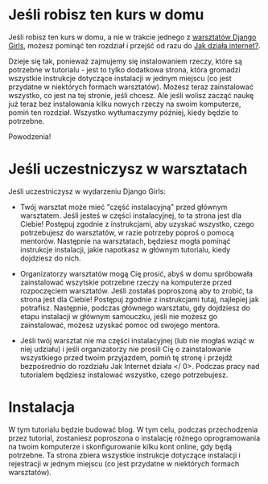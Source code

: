 # Jeśli robisz ten kurs w domu

Jeśli robisz ten kurs w domu, a nie w trakcie jednego z [warsztatów Django Girls](https://djangogirls.org/events/), możesz pominąć ten rozdział i przejść od razu do [Jak działa internet?](../how_the_internet_works/README.md).

Dzieje się tak, ponieważ zajmujemy się instalowaniem rzeczy, które są potrzebne w tutorialu - jest to tylko dodatkowa strona, która gromadzi wszystkie instrukcje dotyczące instalacji w jednym miejscu (co jest przydatne w niektórych formach warsztatów). Możesz teraz zainstalować wszystko, co jest na tej stronie, jeśli chcesz. Ale jeśli wolisz zacząć naukę już teraz bez instalowania kilku nowych rzeczy na swoim komputerze, pomiń ten rozdział. Wszystko wytłumaczymy później, kiedy będzie to potrzebne.

Powodzenia!

# Jeśli uczestniczysz w warsztatach

Jeśli uczestniczysz w wydarzeniu Django Girls:

* Twój warsztat może mieć "część instalacyjną" przed głównym warsztatem. Jeśli jesteś w części instalacyjnej, to ta strona jest dla Ciebie! Postępuj zgodnie z instrukcjami, aby uzyskać wszystko, czego potrzebujesz do warsztatów, w razie potrzeby poproś o pomocą mentorów. Następnie na warsztatach, będziesz mogła pominąć instrukcje instalacji, jakie napotkasz w głównym tutorialu, kiedy dojdziesz do nich.
* Organizatorzy warsztatów mogą Cię prosić, abyś w domu spróbowała zainstalować wszytskie potrzebne rzeczy na komputerze przed rozpoczęciem warsztatów. Jeśli zostałaś poproszoną aby to zrobić, ta strona jest dla Ciebie! Postępuj zgodnie z instrukcjami tutaj, najlepiej jak potrafisz. Następnie, podczas głównego warsztatu, gdy dojdziesz do etapu instalacji w głównym samouczku, jeśli nie możesz go zainstalować, możesz uzyskać pomoc od swojego mentora.
* Jeśli twój warsztat nie ma części instalacyjnej (lub nie mogłaś wziąć w niej udziału) i jeśli organizatorzy nie prosili Cię o zainstalowanie wszystkiego przed twoim przyjazdem, pomiń tę stronę i przejdź bezpośrednio do rozdziału  Jak Internet działa </ 0>. Podczas pracy nad tutorialem będziesz instalować wszystko, czego potrzebujesz.</li> </ul> 
    
    # Instalacja
    
    W tym tutorialu będzie budować blog. W tym celu, podczas przechodzenia przez tutorial, zostaniesz poproszona o instalację różnego oprogramowania na twoim komputerze i skonfigurowanie kilku kont online, gdy będą potrzebne. Ta strona zbiera wszystkie instrukcje dotyczące instalacji i rejestracji w jednym miejscu (co jest przydatne w niektórych formach warsztatów).
    
    <!--sec data-title="Chromebook setup (if you're using one)"
data-id="chromebook_setup" data-collapse=true ces--> {% include "/chromebook_setup/instructions.md" %} 
    
    <!--endsec-->
    
    # Krótkie wprowadzenie do wiersza polecenia
    
    Wiele z poniższych kroków odnosi się do "konsoli", "terminala", "okna poleceń" lub "linii poleceń" - wszystkie one oznaczają to samo: okno na komputerze, w którym można wprowadzać polecenia. Gdy dojdziesz do głównego tutoriala, dowiesz się więcej o linii poleceń. Na razie najważniejszą rzeczą jaką musisz wiedzieć to, to jak otworzyć okno wiersza polecenia i jak ono wygląda: {% include "/intro_to_command_line/open_instructions.md" %}
    
    # Zainstaluj Pythona
    
    {% include "/python_installation/instructions.md" %}
    
    # Zainstaluj edytor kodu
    
    {% include "/code_editor/instructions.md" %} 
    
    # Utwórz środowisko wirtualne i zainstaluj Django
    
    {% include "/django_installation/instructions.md" %}
    
    # Zainstaluj Gita
    
    {% include "/deploy/install_git.md" %}
    
    # Utwórz konto na GitHubie
    
    Przejdź do strony [ GitHub.com ](https://www.github.com) i zarejestruj nowe bezpłatne konto użytkownika. Pamiętaj, aby zapamiętać swoje hasło (dodaj go do swojego menedżera haseł, jeśli go używasz).
    
    # Utwórz konto na PythonAnywhere
    
    {% include "/deploy/signup_pythonanywhere.md" %}
    
    # Zacznij czytać
    
    Gratulacje, jesteś gotowa, by zacząć pracę! Jeśli masz trochę czasu przed warsztatami, możesz przeczytać początkowe rozdziały:
    
    * [Jak działa internet](../how_the_internet_works/README.md)
    
    * [Wprowadzenie do wiersza polecenia](../intro_to_command_line/README.md)
    
    * [Wprowadzenie do Pythona](../python_introduction/README.md)
    
    * [Czym jest Django?](../django/README.md)
    
    # Ciesz się warsztatami!
    
    Kiedy zaczniesz warsztaty, będziesz mogła przejść od razu do rozdziału [Twój pierwszy projekt w Django!](../django_start_project/README.md) ponieważ już przebrnęłaś przez materiał z wcześniejszych rozdziałów.
